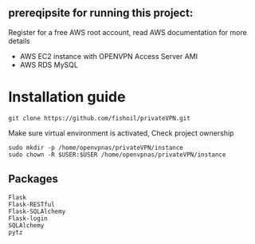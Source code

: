 ## prereqipsite for running this project:

Register for a free AWS root account, read AWS documentation for more details
 - AWS EC2 instance with OPENVPN Access Server AMI
 - AWS RDS MySQL

# Installation guide


    git clone https://github.com/fishoil/privateVPN.git

Make sure virtual environment is activated,
Check project ownership 

    sudo mkdir -p /home/openvpnas/privateVPN/instance
    sudo chown -R $USER:$USER /home/openvpnas/privateVPN/instance
	  


##  Packages

    Flask  
    Flask-RESTful  
    Flask-SQLAlchemy  
    Flask-login  
    SQLAlchemy  
    pytz

